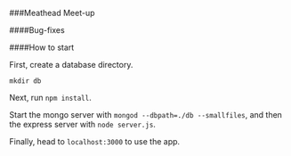 ###Meathead Meet-up

####Bug-fixes

####How to start

First, create a database directory.

`mkdir db`

Next, run `npm install`.

Start the mongo server with `mongod --dbpath=./db --smallfiles`, and then the express server with `node server.js`.

Finally, head to `localhost:3000` to use the app.
